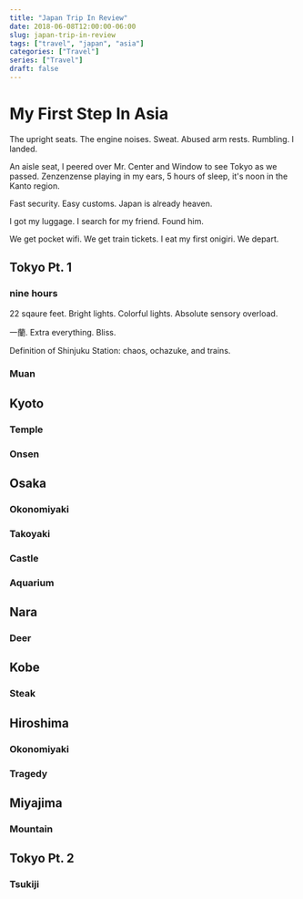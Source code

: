 ```yaml
---
title: "Japan Trip In Review"
date: 2018-06-08T12:00:00-06:00
slug: japan-trip-in-review
tags: ["travel", "japan", "asia"]
categories: ["Travel"]
series: ["Travel"]
draft: false
---
```


# My First Step In Asia

The upright seats. The engine noises. Sweat. Abused arm rests. Rumbling. I landed.

An aisle seat, I peered over Mr. Center and Window to see Tokyo as we passed. Zenzenzense playing in my ears, 5 hours of sleep, it's noon in the Kanto region.

Fast security. Easy customs. Japan is already heaven.

I got my luggage. I search for my friend. Found him.

We get pocket wifi. We get train tickets. I eat my first onigiri. We depart.

## Tokyo Pt. 1

### nine hours

22 sqaure feet. Bright lights. Colorful lights. Absolute sensory overload.

一蘭. Extra everything. Bliss.

Definition of Shinjuku Station: chaos, ochazuke, and trains.

### Muan


## Kyoto

### Temple

### Onsen 


## Osaka

### Okonomiyaki

### Takoyaki

### Castle

### Aquarium


## Nara

### Deer


## Kobe

### Steak


## Hiroshima

### Okonomiyaki

### Tragedy


## Miyajima

### Mountain


## Tokyo Pt. 2

### Tsukiji